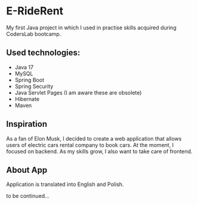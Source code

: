 # E-RideRent
My first Java project in which I used in practise skills acquired during CodersLab bootcamp.

## Used technologies:
* Java 17
* MySQL
* Spring Boot
* Spring Security
* Java Servlet Pages (I am aware these are obsolete)
* Hibernate
* Maven

## Inspiration
As a fan of Elon Musk, I decided to create a web application that allows users of electric cars rental company to book 
cars. At the moment, I focused on backend. As my skills grow, I also want to take care of frontend.

## About App
Application is translated into English and Polish.

to be continued...